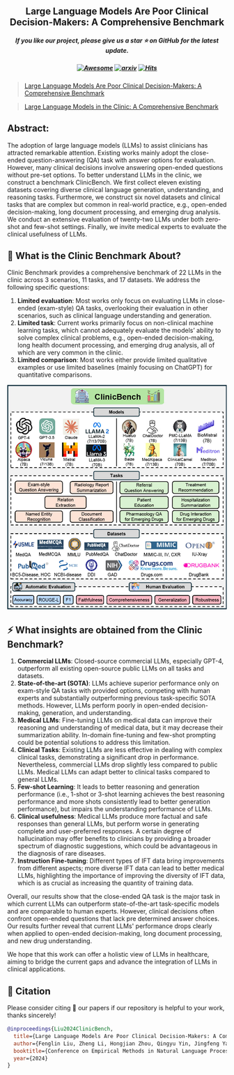 <h2 align="center"> Large Language Models Are Poor Clinical Decision-Makers: A Comprehensive Benchmark </a></h2>
<h5 align="center"> If you like our project, please give us a star ⭐ on GitHub for the latest update.</h5>

<h5 align="center">


   [![Awesome](https://awesome.re/badge.svg)](https://awesome.re)
   [![arxiv](https://img.shields.io/badge/Arxiv-2405.00716-red)](https://arxiv.org/pdf/2405.00716)
   [![Hits](https://hits.seeyoufarm.com/api/count/incr/badge.svg?url=https%3A%2F%2Fgithub.com%2FAI-in-Health%2FClinicBench&count_bg=%2379C83D&title_bg=%23555555&icon=&icon_color=%23E7E7E7&title=hits&edge_flat=false)](https://hits.seeyoufarm.com)

</h5>

> [Large Language Models Are Poor Clinical Decision-Makers: A Comprehensive Benchmark](https://www.medrxiv.org/content/10.1101/2024.04.24.24306315v3.full)

> [Large Language Models in the Clinic: A Comprehensive Benchmark](https://arxiv.org/pdf/2405.00716)


## Abstract:

The adoption of large language models (LLMs) to assist clinicians has attracted remarkable attention. Existing works mainly adopt the close-ended question-answering (QA) task with answer options for evaluation. However, many clinical decisions involve answering open-ended questions without pre-set options. To better understand LLMs in the clinic, we construct a benchmark ClinicBench. We first collect eleven existing datasets covering diverse clinical language generation, understanding, and reasoning tasks. Furthermore, we construct six novel datasets and clinical tasks that are complex but common in real-world practice, e.g., open-ended decision-making, long document processing, and emerging drug analysis. We conduct an extensive evaluation of twenty-two LLMs under both zero-shot and few-shot settings. Finally, we invite medical experts to evaluate the clinical usefulness of LLMs.

## 🤗 What is the Clinic Benchmark About?
Clinic Benchmark provides a comprehensive benchmark of 22 LLMs in the clinic across 3 scenarios, 11 tasks, and 17 datasets. We address the following specific questions: 
1.  **Limited evaluation**: Most works only focus on evaluating LLMs in close-ended (exam-style) QA tasks, overlooking their evaluation in other scenarios, such as clinical language understanding and generation.
2.  **Limited task**: Current works primarily focus on non-clinical machine learning tasks, which cannot adequately evaluate the models’ ability to solve complex clinical problems, e.g., open-ended decision-making, long health document processing, and emerging drug analysis, all of which are very common in the clinic.
3.  **Limited comparison**: Most works either provide limited qualitative examples or use limited baselines (mainly focusing on ChatGPT) for quantitative comparisons.

<div align=center>
<img src="clinicbench.jpg" width="600px">
</div>

 ## ⚡ What insights are obtained from the Clinic Benchmark?

1. **Commercial LLMs**: Closed-source commercial LLMs, especially GPT-4, outperform all existing open-source public LLMs on all tasks and datasets.
2. **State-of-the-art (SOTA)**: LLMs achieve superior performance only on exam-style QA tasks with provided options, competing with human experts and substantially outperforming previous task-specific SOTA methods. However, LLMs perform poorly in open-ended decision-making, generation, and understanding.
3. **Medical LLMs**: Fine-tuning LLMs on medical data can improve their reasoning and understanding of medical data, but it may decrease their summarization ability. In-domain fine-tuning and few-shot prompting could be potential solutions to address this limitation.
4. **Clinical Tasks**: Existing LLMs are less effective in dealing with complex clinical tasks, demonstrating a significant drop in performance. Nevertheless, commercial LLMs drop slightly less compared to public LLMs. Medical LLMs can adapt better to clinical tasks compared to general LLMs.
5. **Few-shot Learning**: It leads to better reasoning and generation performance (i.e., 1-shot or 3-shot learning achieves the best reasoning performance and more shots consistently lead to better generation performance), but impairs the understanding performance of LLMs.
6. **Clinical usefulness**: Medical LLMs produce more factual and safe responses than general LLMs, but perform worse in generating complete and user-preferred responses. A certain degree of hallucination may offer benefits to clinicians by providing a broader spectrum of diagnostic suggestions, which could be advantageous in the diagnosis of rare diseases.
7. **Instruction Fine-tuning**: Different types of IFT data bring improvements from different aspects; more diverse IFT data can lead to better medical LLMs, highlighting the importance of improving the diversity of IFT data, which is as crucial as increasing the quantity of training data.


Overall, our results show that the close-ended QA task is the major task in which current LLMs can outperform state-of-the-art task-specific models and are comparable to human experts. However, clinical decisions often confront open-ended questions that lack pre determined answer choices. Our results further reveal that current LLMs' performance drops clearly when applied to open-ended decision-making, long document processing, and new drug understanding.

We hope that this work can offer a holistic view of LLMs in healthcare, aiming to bridge the current gaps and advance the integration of LLMs in clinical applications.
 

## 📑 Citation

Please consider citing 📑 our papers if our repository is helpful to your work, thanks sincerely!

```bibtex
@inproceedings{Liu2024ClinicBench,
  title={Large Language Models Are Poor Clinical Decision-Makers: A Comprehensive Benchmark},
  author={Fenglin Liu, Zheng Li, Hongjian Zhou, Qingyu Yin, Jingfeng Yang, Xianfeng Tang, Chen Luo, Ming Zeng, Haoming Jiang, Yifan Gao, Priyanka Nigam, Sreyashi Nag, Bing Yin, Yining Hua, Xuan Zhou, Omid Rohanian, Anshul Thakur, Lei Clifton, David A. Clifton},
  booktitle={Conference on Empirical Methods in Natural Language Processing (EMNLP)},
  year={2024}
}
```
